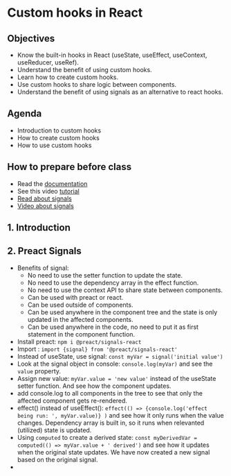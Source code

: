 # Custom hooks in React
## Objectives
- Know the built-in hooks in React (useState, useEffect, useContext, useReducer, useRef).
- Understand the benefit of using custom hooks.
- Learn how to create custom hooks.
- Use custom hooks to share logic between components.
- Understand the benefit of using signals as an alternative to react hooks.

## Agenda
- Introduction to custom hooks
- How to create custom hooks
- How to use custom hooks

## How to prepare before class
- Read the [documentation](https://react.dev/learn/reusing-logic-with-custom-hooks)
- See this video [tutorial](https://www.youtube.com/watch?v=TNhaISOUy6Q&ab_channel=Fireship)
- [Read about signals](https://preactjs.com/guide/v10/signals/)
- [Video about signals](https://www.youtube.com/watch?v=SO8lBVWF2Y8&ab_channel=WebDevSimplified)

## 1. Introduction

## 2. Preact Signals
- Benefits of signal: 
  - No need to use the setter function to update the state.
  - No need to use the dependency array in the effect function.
  - No need to use the context API to share state between components.
  - Can be used with preact or react.
  - Can be used outside of components.
  - Can be used anywhere in the component tree and the state is only updated in the affected components.
  - Can be used anywhere in the code, no need to put it as first statement in the component function.
- Install preact: `npm i @preact/signals-react`
- Import : `import {signal} from '@preact/signals-react'`
- Instead of useState, use signal: `const myVar = signal('initial value')`
- Look at the signal object in console: `console.log(myVar)` and see the `value` property.
- Assign new value: `myVar.value = 'new value'` instead of the useState setter function. And see how the component updates.
- add console.log to all components in the tree to see that only the affected component gets re-rendered.
- effect() instead of useEffect(): `effect(() => {console.log('effect being run: ', myVar.value)} )` and see how it only runs when the value changes. Dependency array is built in, so it runs when relevanted (utilized) state is updated.
- Using `computed` to create a derived state: `const myDerivedVar = computed(() => myVar.value + ' derived')` and see how it updates when the original state updates. We have now created a new signal based on the original signal.
- 
